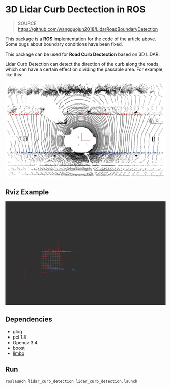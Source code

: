 # 3D Lidar Curb Dectection in ROS

> SOURCE https://github.com/wangguojun2018/LidarRoadBoundaryDetection

This package is a **ROS** implementation for the code of the article above. Some bugs about boundary conditions have been fixed.

This package can be used for **Road Curb Dectection** based on 3D LiDAR.

Lidar Curb Detection can detect the direction of the curb along the roads, which can have a certain effect on dividing the passable area. For example, like this:

![Example](./readme_data/ex2.png)

## Rviz Example
![Example](./readme_data/ex1.png)

## Dependencies

- glog
- pcl 1.8
- Opencv 3.4
- boost
- [limbo](http://www.resibots.eu/limbo/tutorials/compilation.html)

## Run
```bash
roslaunch lidar_curb_detection lidar_curb_detection.launch
```